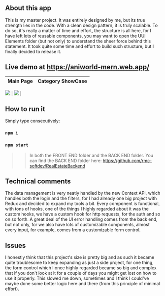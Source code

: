 ## About this app
This is my master project. It was entirely designed by me, but its true strength lies in the code. With a clean design pattern, it is truly scalable. To do so, it's really a matter of time and effort, the structure is all here, for I have left lots of reusable components, you may want to open the UUI Elements folder (but not only) to understand the sheer force behind this statement. It took quite some time and effort to build such structure, but I finally decided to release it.

## Live demo at https://aniworld-mern.web.app/

Main Page          |  Category ShowCase    
:-------------------------:|:-------------------------:

![](https://i.ibb.co/GswL4gn/index.png)  |  ![](https://i.ibb.co/GswL4gn/index.png) | 

## How to run it

Simply type consecutively:

### `npm i`
### `npm start`

>> In both the FRONT END folder and the BACK END folder. You can find the BACK END folder here: https://github.com/rmc-softdev/RealEstateBackend

## Technical comments

The data management is very neatly handled by the new Context API, which handles both the login and the filters, for I had already one big project with Redux and decided to expand my tools a bit. Every component is functional, with tons of hooks, one of the things I highly regarded about it was the custom hooks, we have a custom hook for http requests, for the auth and so on so forth. A great deal of the UI error handling comes from the back end, but not only, for we also have lots of customizable components, almost every input, for example, comes from a customizable form control.

## Issues

I honestly think that this project's size is pretty big and as such it became quite troublesome to keep expanding as just a side project, for one thing, the form control which I once highly regarded became so big and complex that if you don't look at it for a couple of days you might get lost on how to use it properly. This slowed me down, sometimes and I think I could've maybe done some better logic here and there (from this principle of minimal effort).
